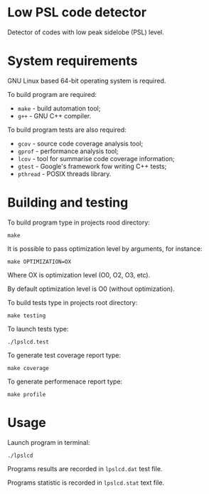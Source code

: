 Low PSL code detector
=====================
Detector of codes with low peak sidelobe (PSL) level.



System requirements
===================
GNU Linux based 64-bit operating system is required.

To build program are required:
- ```make```     - build automation tool;
- ```g++```      - GNU C++ compiler.

To build program tests are also required:
- ```gcov```     - source code coverage analysis tool;
- ```gprof```    - performance analysis tool;
- ```lcov```     - tool for summarise code coverage information;
- ```gtest```    - Google's framework fow writing C++ tests;
- ```pthread```  - POSIX threads library.



Building and testing
====================
To build program type in projects rood directory:
```
make
```

It is possible to pass optimization level by arguments, for instance:
```
make OPTIMIZATION=OX
```
Where OX is optimization level (O0, O2, O3, etc).

By default optimization level is O0 (without optimization).

To build tests type in projects root directory:
```
make testing
```
To launch tests type:
```
./lpslcd.test

```
To generate test coverage report type:
```
make coverage
```
To generate performenace report type:
```
make profile
```



Usage
=====
Launch program in terminal:
```
./lpslcd
```
Programs results are recorded in ```lpslcd.dat``` test file.

Programs statistic is recorded in ```lpslcd.stat``` text file.
